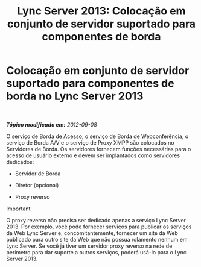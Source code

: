 ﻿---
title: 'Lync Server 2013: Colocação em conjunto de servidor suportado para componentes de borda'
TOCTitle: Colocação em conjunto de servidor suportado para componentes de borda
ms:assetid: 435c4dd8-36af-4b71-9b88-3ffcf0fc5c65
ms:mtpsurl: https://technet.microsoft.com/pt-br/library/Gg425934(v=OCS.15)
ms:contentKeyID: 49306537
ms.date: 05/19/2016
mtps_version: v=OCS.15
ms.translationtype: HT
---

# Colocação em conjunto de servidor suportado para componentes de borda no Lync Server 2013

 

_**Tópico modificado em:** 2012-09-08_

O serviço de Borda de Acesso, o serviço de Borda de Webconferência, o serviço de Borda A/V e o serviço de Proxy XMPP são colocados no Servidores de Borda. Os servidores fornecem funções necessárias para o acesso de usuário externo e devem ser implantados como servidores dedicados:

  - Servidor de Borda

  - Diretor (opcional)

  - Proxy reverso

> [!important]  
> O proxy reverso não precisa ser dedicado apenas a serviço Lync Server 2013. Por exemplo, você pode fornecer serviços para publicar os serviços da Web Lync Server e, concomitantemente, fornecer um site da Web publicado para outro site da Web que não possua rolamento nenhum em Lync Server. Se você já tiver um servidor proxy reverso na rede de perímetro para dar suporte a outros serviços, poderá usá-lo para o Lync Server 2013.
